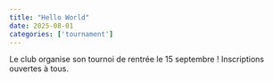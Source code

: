```yaml
---
title: "Hello World"
date: 2025-08-01
categories: ['tournament']
---
```

Le club organise son tournoi de rentrée le 15 septembre ! Inscriptions ouvertes à tous.
